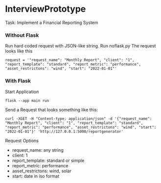 # InterviewPrototype
Task: Implement a Financial Reporting System 

### Without Flask
Run hard coded request with JSON-like string. Run noflask.py
The request looks like this

`request = '"request_name": "Monthly Report", "client": "1", "report_template": "standard", "report_metric": "performance", "asset_restrictons": "wind", "start": "2022-01-01"'`

### With Flask

Start Application

`flask --app main run`

Send a Request that looks something like this:

`curl -XGET -H "Content-type: application/json" -d '{"request_name": "Monthly Report", "client": "1", "report_template": "standard", "report_metric": "performance", "asset_restrictons": "wind", "start": "2022-01-01"}' 'http://127.0.0.1:5000/reportgenerator'`

Request Options
* request_name: any string
* client: 1
* report_template: standard or simple
* report_metric: performance
* asset_restrictons: wind, solar
* start: date in iso format
